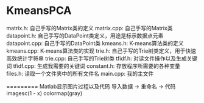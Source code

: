 KmeansPCA
=========
matrix.h: 自己手写的Matrix类的定义
matrix.cpp: 自己手写的Matrix类
datapoint.h: 自己手写的DataPoint类定义，用途是标示数据点元素
datapoint.cpp: 自己手写的DataPoint类
kmeans.h: K-means算法类的定义
kmeans.cpp: K-means算法类的实现
trie.h: 自己手写的Trie树类定义，用于快速高效统计字符串
trie.cpp: 自己手写的Trie树类
tfidf.h: 对读文件操作以及生成关键词
tfidf.cpp: 生成我需要的关键词
constant.h: 存放程序所需要的各种变量
files.h: 读取一个文件夹中的所有文件名
main.cpp: 我的主文件

=========
Matlab显示图片过程以及代码
导入数据 -> 重命名 -> 代码
imagesc(1 - x)
colormap(gray)
